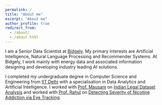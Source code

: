 ```yaml
---
permalink: /
title: "About me"
excerpt: "About me"
author_profile: true
redirect_from: 
  - /about/
  - /about.html
---
```


I am a Senior Data Scientist at [Bidgely](https://www.bidgely.com/). My primary interests are Artificial Intelligence, Natural Language Processing and Recommender Systems. At Bidgely, I work mainly with energy data and associated information designing and developing industry leading AI solutions.

I completed my undergraduate degree in Computer Science and Engineering from [IIT Delhi](https://home.iitd.ac.in/) with a specialisation in Data Analytics and Artificial Intelligence. I worked with [Prof. Mausam](http://www.cse.iitd.ac.in/~mausam/) on [Indian Legal Dataset Analysis]() and worked with [Prof. Rahul](http://www.cse.iitd.ernet.in/~rahulgarg/) on [Detecting Severity of Nicotine Addiction via Eye Tracking]().